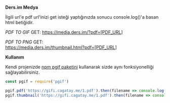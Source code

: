 **Ders.im Medya**

İlgili url'e pdf url'inizi get isteği yaptığınızda sonucu console.log()'a basan html betiğidir.

_PDF TO GIF_ GET: <https://media.ders.im/?pdf=[PDF_URL>]

_PDF TO PNG_ GET:<br>
<https://media.ders.im/thumbnail.html?pdf=[PDF_URL>]

**Kullanım**

Kendi projenizde [npm pgif paketini](https://www.npmjs.com/package/pgif) kullanarak sizde aynı fonksiyonelliği sağlayabilirsiniz.

```javascript
const pgif = require('pgif')

pgif.pdf('https://gifi.cagatay.me/1.pdf').then(filename => console.log(filename))
pgif.thumbnail('https://gifi.cagatay.me/1.pdf').then(filename => console.log(filename))
```
